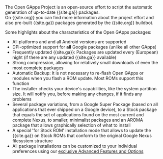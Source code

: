 The Open GApps Project is an open-source effort to script the automatic generation of up-to-date {{site.ga}} packages.<br />On {{site.org}} you can find more information about the project effort and also pre-built {{site.ga}} packages generated by the {{site.org}} buildbot.

Some highlights about the characteristics of the Open GApps packages:

- All platforms and and all Android versions are supported
- DPI-optimized support for **all** Google packages (unlike all other GApps)
- Frequently updated {{site.ga}}: Packages are updated every (European) night (if there are any updated {{site.ga}} available)
- Strong compression, allowing for relatively small downloads of even the most complete packages
- Automatic Backup: It is not necessary to re-flash Open GApps or modules when you flash a ROM update. Most ROMs support this function
- The installer checks your device's capabilities, like the system partition size. It will notify you, before making any changes, if it finds any problems
- Several package variations, from a Google Super Package (based on all applications that ever shipped on a Google device), to a Stock package that equals the set of applications found on the most current and complete Nexus, to smaller, minimalist packages and an AROMA package that allows graphically selection of what to install
- A special 'for Stock ROM' installation mode that allows to update the {{site.ga}} on Stock ROMs that conform to the original Google Nexus filesystem structure
- All package installations can be customized to your individual preferences using our [exclusive Advanced Features and Options](https://github.com/opengapps/opengapps/wiki/Advanced-Features-and-Options)
